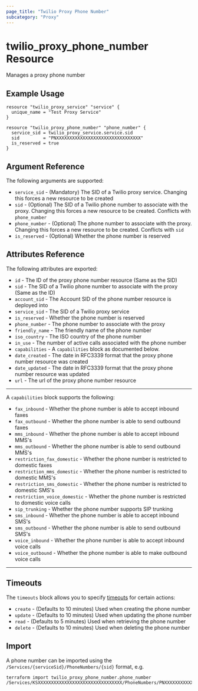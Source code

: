 ```yaml
---
page_title: "Twilio Proxy Phone Number"
subcategory: "Proxy"
---
```


# twilio_proxy_phone_number Resource

Manages a proxy phone number

## Example Usage

```hcl
resource "twilio_proxy_service" "service" {
  unique_name = "Test Proxy Service"
}

resource "twilio_proxy_phone_number" "phone_number" {
  service_sid = twilio_proxy_service.service.sid
  sid         = "PNXXXXXXXXXXXXXXXXXXXXXXXXXXXXXXXX"
  is_reserved = true
}
```

## Argument Reference

The following arguments are supported:

- `service_sid` - (Mandatory) The SID of a Twilio proxy service. Changing this forces a new resource to be created
- `sid` - (Optional) The SID of a Twilio phone number to associate with the proxy. Changing this forces a new resource to be created. Conflicts with `phone_number`
- `phone_number` - (Optional) The phone number to associate with the proxy. Changing this forces a new resource to be created. Conflicts with `sid`
- `is_reserved` - (Optional) Whether the phone number is reserved

## Attributes Reference

The following attributes are exported:

- `id` - The ID of the proxy phone number resource (Same as the SID)
- `sid` - The SID of a Twilio phone number to associate with the proxy (Same as the ID)
- `account_sid` - The Account SID of the phone number resource is deployed into
- `service_sid` - The SID of a Twilio proxy service
- `is_reserved` - Whether the phone number is reserved
- `phone_number` - The phone number to associate with the proxy
- `friendly_name` - The friendly name of the phone number
- `iso_country` - The ISO country of the phone number
- `in_use` - The number of active calls associated with the phone number
- `capabilities` - A `capabilities` block as documented below.
- `date_created` - The date in RFC3339 format that the proxy phone number resource was created
- `date_updated` - The date in RFC3339 format that the proxy phone number resource was updated
- `url` - The url of the proxy phone number resource

---

A `capabilities` block supports the following:

- `fax_inbound` - Whether the phone number is able to accept inbound faxes
- `fax_outbound` - Whether the phone number is able to send outbound faxes
- `mms_inbound` - Whether the phone number is able to accept inbound MMS's
- `mms_outbound` - Whether the phone number is able to send outbound MMS's
- `restriction_fax_domestic` - Whether the phone number is restricted to domestic faxes
- `restriction_mms_domestic` - Whether the phone number is restricted to domestic MMS's
- `restriction_sms_domestic` - Whether the phone number is restricted to domestic SMS's
- `restriction_voice_domestic` - Whether the phone number is restricted to domestic voice calls
- `sip_trunking` - Whether the phone number supports SIP trunking
- `sms_inbound` - Whether the phone number is able to accept inbound SMS's
- `sms_outbound` - Whether the phone number is able to send outbound SMS's
- `voice_inbound` - Whether the phone number is able to accept inbound voice calls
- `voice_outbound` - Whether the phone number is able to make outbound voice calls

---

## Timeouts

The `timeouts` block allows you to specify [timeouts](https://www.terraform.io/docs/configuration/resources.html#timeouts) for certain actions:

- `create` - (Defaults to 10 minutes) Used when creating the phone number
- `update` - (Defaults to 10 minutes) Used when updating the phone number
- `read` - (Defaults to 5 minutes) Used when retrieving the phone number
- `delete` - (Defaults to 10 minutes) Used when deleting the phone number

## Import

A phone number can be imported using the `/Services/{serviceSid}/PhoneNumbers/{sid}` format, e.g.

```shell
terraform import twilio_proxy_phone_number.phone_number /Services/KSXXXXXXXXXXXXXXXXXXXXXXXXXXXXXXXX/PhoneNumbers/PNXXXXXXXXXXXXXXXXXXXXXXXXXXXXXXXX
```
